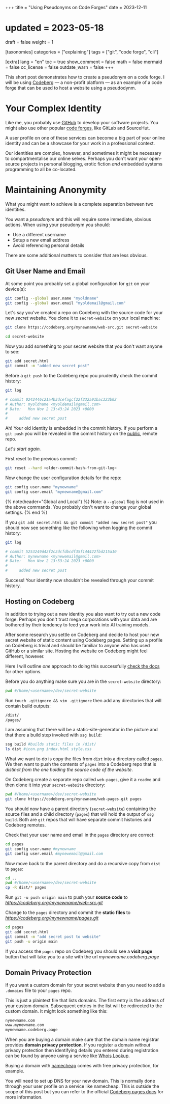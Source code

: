 +++
title = "Using Pseudonyms on Code Forges"
date = 2023-12-11
# updated = 2023-05-18
draft = false
weight = 1

[taxonomies]
categories = ["explaining"]
tags = ["git", "code forge", "cli"]

[extra]
lang = "en"
toc = true
show_comment = false
math = false
mermaid = false
cc_license = false
outdate_warn = false
+++

This short post demonstrates how to create a pseudonym on a code forge.
I will be using [Codeberg](https://codeberg.org/) — a non-profit 
platform — as an example of a code forge that can be used to host
a website using a pseudodynm.

<!-- more -->

# Your Complex Identity

Like me, you probably use [GitHub](https://github.com/) to develop 
your software projects.
You might also use other popular
[code forges](https://en.wikipedia.org/wiki/Forge_(software)), 
like GitLab and SourceHut.

A user profile on one of these services can become a big part of your
online identity and can be a showcase for your work in a professional context.

Our identities are complex, however, and sometimes it might be
necessary to compartmentalise our online selves.
Perhaps you don't want your open-source projects in personal blogging,
erotic fiction _and_ embedded systems programming to all be co-located.

# Maintaining Anonymity

What you might want to achieve is a complete separation between two identities.

You want a _pseudonym_ and this will require some immediate, obvious actions.
When using your pseudonym you should:

- Use a different username
- Setup a new email address
- Avoid referencing personal details

There are some additional matters to consider that are less obvious.

## Git User Name and Email

At some point you probably set a global configuration for `git` on your device(s):

```bash
git config --global user.name "myoldname"
git config --global user.email "myoldemail@gmail.com"
```

Let's say you've created a repo on Codeberg with the source code
for your new _secret_ website.
You clone it to `secret-website` on your local machine:

```bash
git clone https://codeberg.org/mynewname/web-src.git secret-website

cd secret-website
```

Now you add something to your secret website that you don't want
anyone to see:

```bash
git add secret.html
git commit -m "added new secret post"
```

Before a `git push` to the Codeberg repo you prudently check the commit history:

```bash
git log

# commit 0242446c21a4b3dcefagcf22f232a91bac323b02
# Author: myoldname <myoldemail@gmail.com>
# Date:   Mon Nov 2 13:43:24 2023 +0000
#
#     added new secret post

```

Ah!
Your old identity is embedded in the commit history.
If you perform a `git push` you will be revealed in the
commit history on the <u>public</u>, remote repo.

_Let's start again._

First reset to the previous commit:

```bash
git reset --hard <older-commit-hash-from-git-log>
```

Now change the user configuration details for the repo:

```bash
git config user.name "mynewname"
git config user.email "mynewname@gmail.com"
```
{% note(header="Global and Local") %} 
Note: a `--global` flag is not used in the above commands.
You probably don't want to change your global settings.
{% end %}

If you `git add secret.html && git commit "added new secret post"` 
you should now see something like the following when logging the commit history:

```bash
git log

# commit 5253249d42f2c2dcfdbcdf35f144422fbd215a10
# Author: mynewname <mynewemail@gmail.com>
# Date:   Mon Nov 2 13:53:24 2023 +0000
#
#     added new secret post

```

Success!
Your identity now shouldn't be revealed through your commit history.

## Hosting on Codeberg

In addition to trying out a new identity you also want to try out a new
code forge.
Perhaps you don't trust mega corporations with your data and are
bothered by their tendency to feed your work into AI training
models.

After some research you settle on Codeberg and decide to host your new
secret website of static content using Codeberg pages.
Setting up a profile on Codeberg is trivial and should be familiar
to anyone who has used GitHub or a similar site.
Hosting the website on Codeberg might feel different, however.

Here I will outline _one_ approach to doing this successfully 
[check the docs](https://docs.codeberg.org/codeberg-pages/) for
other options.

Before you do anything make sure you are in the `secret-website`
directory:

```bash
pwd #/home/<username>/dev/secret-website
```

Run `touch .gitignore && vim .gitignore` then add any
directories that will contain build outputs:

```txt
/dist/
/pages/
```

I am assuming that there will be a static-site-generator in the
picture and that there a build step invoked with `ssg build`:

```bash
ssg build #builds static files in /dist/
ls dist #icon.png index.html style.css
```

What we want to do is copy the files from `dist` into a directory
called `pages`.
We then want to push the contents of `pages` into a 
Codeberg repo that is _distinct from the one holding the source
code of the website_.

On Codeberg create a separate repo called `web-pages`, give it 
a `readme` and then clone it into your `secret-website` directory:

```bash
pwd #/home/<username>/dev/secret-website
git clone https://codeberg.org/mynewname/web-pages.git pages
```

You should now have a parent directory (`secret-website`) containing the source
files and a child directory (`pages`) that will hold the output of `ssg build`.
Both are `git` repos that will have separate commit histories
and Codeberg remotes.

Check that your user name and email in the `pages` directory
are correct:

```bash
cd pages
git config user.name #mynewname
git config user.email #mynewemail@gmail.com
```
Now move back to the parent directory and do a recursive copy from `dist` to `pages`:

```bash
cd ..
pwd #/home/<username>/dev/secret-website
cp -R dist/* pages
```
Run `git -u push origin main` to push your **source code** to _https://codeberg.org/mynewname/web-src.git_

Change to the `pages` directory and commit the **static files** to _https://codeberg.org/mynewname/pages.git_


```bash
cd pages
git add secret.html
git commit -m "add secret post to website"
git push -u origin main
```

If you access the `pages` repo on Codeberg you should see a **visit
page** button that will take you to a site with the url _mynewname.codeberg.page_

## Domain Privacy Protection

If you want a custom domain for your secret website then you need
to add a `.domains` file to your `pages` repo.

This is just a plaintext file that lists domains.
The first entry is the address of your custom domain.
Subsequent entries in the list will be redirected to the custom domain.
It might look something like this:

```txt
nynewname.com
www.mynewname.com
mynewname.codeberg.page
```

When you are buying a domain make sure that the domain name registrar
provides **domain privacy protection**.
If you register a domain _without_ privacy protection then
identifying details you entered during registration can be found by
anyone using a service like [Whois Lookup](https://www.namecheap.com/domains/whois/).

Buying a domain with [namecheap](https://www.namecheap.com/) comes
with free privacy protection, for example.

You will need to set up DNS for your new domain.
This is normally done through your user profile on a service like namecheap.
This is outside the scope of this post but you can refer to the
official [Codeberg pages docs](https://docs.codeberg.org/codeberg-pages/)
for more information.
